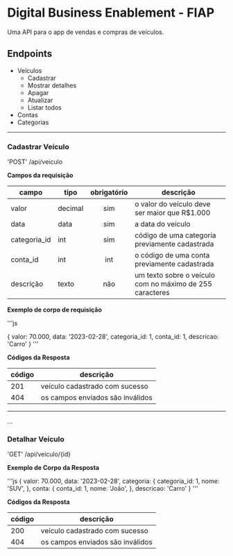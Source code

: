 # Digital Business Enablement - FIAP

Uma API para o app de vendas e compras de veículos.

## Endpoints

- Veículos
    - Cadastrar
    - Mostrar detalhes
    - Apagar
    - Atualizar
    - Listar todos
- Contas
- Categorias

---

### Cadastrar Veículo

'POST' /api/veiculo

**Campos da requisição**

| campo | tipo | obrigatório | descrição
|-------|------|:-------------:|--------
| valor | decimal | sim      | o valor do veículo deve ser maior que R$1.000
| data  | data | sim         | a data do veículo
| categoria_id | int | sim | código de uma categoria previamente cadastrada
| conta_id | int | int | o código de uma conta previamente cadastrada
| descrição | texto | não | um texto sobre o veículo com no máximo de 255 caracteres

**Exemplo de corpo de requisição**

'''js

{
    valor: 70.000,
    data: '2023-02-28',
    categoria_id: 1,
    conta_id: 1,
    descricao: 'Carro'
}
'''

**Códigos da Resposta**

| código | descrição
|-|-
| 201 | veículo cadastrado com sucesso
| 404 | os campos enviados são inválidos

---

...
### Detalhar Veículo

'GET' /api/veiculo/{id}

**Exemplo de Corpo da Resposta**

'''js
{
    valor: 70.000,
    data: '2023-02-28',
    categoria: {
        categoria_id: 1,
        nome: 'SUV',
    },
    conta: {
        conta_id: 1,
        nome: 'João',
    },
    descricao: 'Carro'
}
'''

**Códigos da Resposta**

| código | descrição
|-|-
| 200 | veículo cadastrado com sucesso
| 404 | os campos enviados são inválidos

